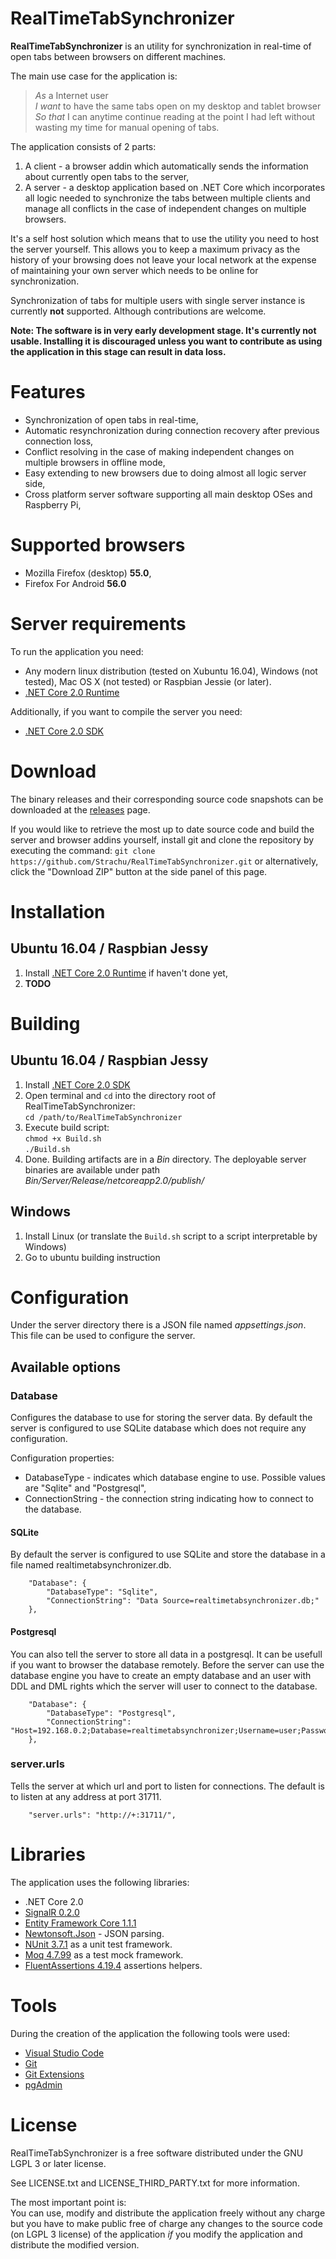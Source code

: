 # RealTimeTabSynchronizer
**RealTimeTabSynchronizer** is an utility for synchronization in real-time of open tabs between browsers on different machines.

The main use case for the application is:

> *As* a Internet user  
> *I want* to have the same tabs open on my desktop and tablet browser  
> *So that* I can anytime continue reading at the point I had left without wasting my time for manual opening of tabs.

The application consists of 2 parts:
1. A client - a browser addin which automatically sends the information about currently open tabs to the server,
2. A server - a desktop application based on .NET Core which incorporates all logic needed to synchronize the tabs between multiple clients and manage all conflicts in the case of independent changes on multiple browsers.

It's a self host solution which means that to use the utility you need to host the server yourself. 
This allows you to keep a maximum privacy as the history of your browsing does not leave your local network at the expense of 
maintaining your own server which needs to be online for synchronization.

Synchronization of tabs for multiple users with single server instance is currently **not** supported.
Although contributions are welcome.

**Note: The software is in very early development stage. It's currently not usable. Installing it is discouraged unless you want to contribute as using the application in this stage can result in data loss.**

# Features
- Synchronization of open tabs in real-time,
- Automatic resynchronization during connection recovery after previous connection loss,
- Conflict resolving in the case of making independent changes on multiple browsers in offline mode, 
- Easy extending to new browsers due to doing almost all logic server side,
- Cross platform server software supporting all main desktop OSes and Raspberry Pi,

# Supported browsers
- Mozilla Firefox (desktop) **55.0**,
- Firefox For Android **56.0**

# Server requirements
To run the application you need:
- Any modern linux distribution (tested on Xubuntu 16.04), Windows (not tested), Mac OS X (not tested) or Raspbian Jessie (or later).
- [.NET Core 2.0 Runtime](https://www.microsoft.com/net/download/core#/runtime)

Additionally, if you want to compile the server you need:
- [.NET Core 2.0 SDK](https://www.microsoft.com/net/download/core#/sdk)

# Download
The binary releases and their corresponding source code snapshots can be downloaded at the [releases](https://github.com/Strachu/RealTimeTabSynchronizer/releases) page.

If you would like to retrieve the most up to date source code and build the server and browser addins yourself, install git
and clone the repository by executing the command:
`git clone https://github.com/Strachu/RealTimeTabSynchronizer.git` or alternatively, click the "Download ZIP" button at the side
panel of this page.

# Installation
## Ubuntu 16.04 / Raspbian Jessy
1. Install [.NET Core 2.0 Runtime](https://www.microsoft.com/net/download/linux) if haven't done yet,
2. **TODO**

# Building
## Ubuntu 16.04 / Raspbian Jessy
1. Install [.NET Core 2.0 SDK](https://www.microsoft.com/net/download/linux)
2. Open terminal and `cd` into the directory root of RealTimeTabSynchronizer:  
`cd /path/to/RealTimeTabSynchronizer`
3. Execute build script:  
`chmod +x Build.sh`  
`./Build.sh`  
4. Done. Building artifacts are in a *Bin* directory. The deployable server binaries are available under path *Bin/Server/Release/netcoreapp2.0/publish/*

## Windows
1. Install Linux (or translate the `Build.sh` script to a script interpretable by Windows)
2. Go to ubuntu building instruction

# Configuration
Under the server directory there is a JSON file named *appsettings.json*. This file can be used to configure the server.
## Available options
### Database
Configures the database to use for storing the server data. By default the server is configured to use SQLite database which does not require any configuration.

Configuration properties:
- DatabaseType - indicates which database engine to use. Possible values are "Sqlite" and "Postgresql",
- ConnectionString - the connection string indicating how to connect to the database.
#### SQLite
By default the server is configured to use SQLite and store the database in a file named realtimetabsynchronizer.db.
```
    "Database": {
        "DatabaseType": "Sqlite",
        "ConnectionString": "Data Source=realtimetabsynchronizer.db;"
    },
```
#### Postgresql
You can also tell the server to store all data in a postgresql. It can be usefull if you want to browser the database remotely. Before the server can use the database engine you have to create an empty database and an user with DDL and DML rights which the server will user to connect to the database.
```
    "Database": {
        "DatabaseType": "Postgresql",
        "ConnectionString": "Host=192.168.0.2;Database=realtimetabsynchronizer;Username=user;Password=pass;"
    },
```
### server.urls
Tells the server at which url and port to listen for connections. The default is to listen at any address at port 31711.
```
    "server.urls": "http://+:31711/",
```

# Libraries
The application uses the following libraries:
- .NET Core 2.0
- [SignalR 0.2.0](http://signalr.net/)
- [Entity Framework Core 1.1.1](https://github.com/aspnet/EntityFrameworkCore)
- [Newtonsoft.Json](http://www.newtonsoft.com/json) - JSON parsing.
- [NUnit 3.7.1](http://www.nunit.org/) as a unit test framework.
- [Moq 4.7.99](https://github.com/moq/moq4) as a test mock framework.
- [FluentAssertions 4.19.4](http://fluentassertions.com/) assertions helpers.

# Tools
During the creation of the application the following tools were used:
- [Visual Studio Code](https://www.pgadmin.org/)
- [Git](https://git-scm.com/)
- [Git Extensions](https://github.com/gitextensions/gitextensions)
- [pgAdmin](https://www.pgadmin.org/)

# License
RealTimeTabSynchronizer is a free software distributed under the GNU LGPL 3 or later license.

See LICENSE.txt and LICENSE_THIRD_PARTY.txt for more information.

The most important point is:  
You can use, modify and distribute the application freely without any charge but you have to make public free of charge any changes to the source code (on LGPL 3 license) of the application *if* you modify the application and distribute the modified version.
